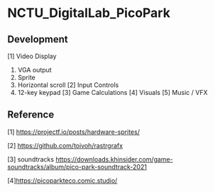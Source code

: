 # NCTU_DigitalLab_PicoPark

## Development
[1] Video Display
  1. VGA output
  2. Sprite
  3. Horizontal scroll
[2] Input Controls
  1. 12-key keypad
[3] Game Calculations
[4] Visuals
[5] Music / VFX

## Reference
[1] https://projectf.io/posts/hardware-sprites/

[2] https://github.com/toivoh/rastrgrafx

[3] soundtracks https://downloads.khinsider.com/game-soundtracks/album/pico-park-soundtrack-2021

[4]https://picoparkteco.comic.studio/
